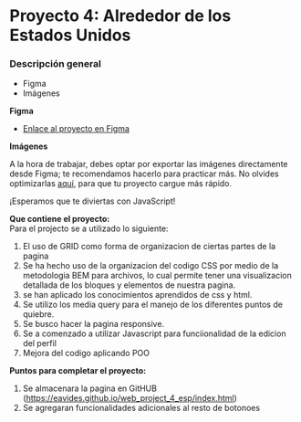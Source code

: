 # Proyecto 4: Alrededor de los Estados Unidos

### Descripción general

- Figma
- Imágenes

**Figma**

- [Enlace al proyecto en Figma](https://www.figma.com/file/LDMgqWesKpQkIwhOfEBuTS/WEB%2C-Sprint-5%3A-Around-The-U.S.-%7C-desktop-%2B-mobile?node-id=0%3A1)

**Imágenes**

A la hora de trabajar, debes optar por exportar las imágenes directamente desde Figma; te recomendamos hacerlo para practicar más. No olvides optimizarlas [aquí](https://tinypng.com/), para que tu proyecto cargue más rápido.

¡Esperamos que te diviertas con JavaScript!

**Que contiene el proyecto:**  
Para el projecto se a utilizado lo siguiente:

1. El uso de GRID como forma de organizacion de ciertas partes de la pagina
2. Se ha hecho uso de la organizacion del codigo CSS por medio de la metodologia BEM para archivos, lo cual permite tener una visualizacion detallada de los bloques y elementos de nuestra pagina.
3. se han aplicado los conocimientos aprendidos de css y html.
4. Se utilizo los media query para el manejo de los diferentes puntos de quiebre.
5. Se busco hacer la pagina responsive.
6. Se a comenzado a utilizar Javascript para funciionalidad de la edicion del perfil
7. Mejora del codigo aplicando POO

**Puntos para completar el proyecto:**

1. Se almacenara la pagina en GitHUB (https://eavides.github.io/web_project_4_esp/index.html)
2. Se agregaran funcionalidades adicionales al resto de botonoes

